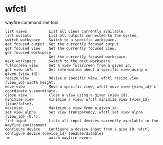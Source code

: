 # wfctl

wayfire command line tool

    list views          List all views currently available.
    list outputs        List all outputs connected to the system.
    switch workspace    Switch to a specific workspace.
    get focused output  Get the currently focused output.
    get focused view    Get the currently focused view.
    get focused workspace
                        Get the currently focused workspace.
    next workspace      Switch to the next workspace.
    fullscreen view     Set a view fullscreen from a given id.
    get view info       Get information about a specific view using a given {view_id}.
    resize view         Resize a specific view, wfctl resize view {view_id} width height.
    move view           Move a specific view, wfctl move view {view_id} x-coordinate y-coordinate.
    close view          Close a view using a given {view_id}.
    minimize view       minimize a view, wfctl minimize view {view_id} {true/false}.
    maximize            Maximize a view from a given id.
    set view alpha      Set view transparency, wfctl set view alpha {view_id} {0.4}.
    list input          Lists all input devices currently available in the Wayfire environment
    configure device    Configure a device input from a give ID, wfctl configure device {device_id} {enable/disable}
    -m                  watch wayfire events
